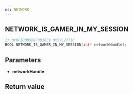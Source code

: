 ```yaml
---
ns: NETWORK
---
```

## NETWORK_IS_GAMER_IN_MY_SESSION

```c
// 0x0F10B05DDF8D16E9 0x59127716
BOOL NETWORK_IS_GAMER_IN_MY_SESSION(int* networkHandle);
```


## Parameters
* **networkHandle**: 

## Return value
